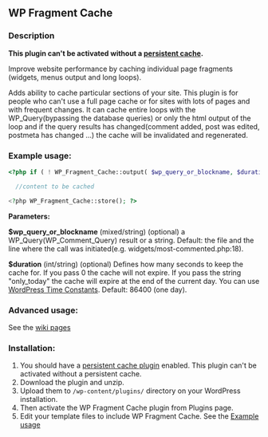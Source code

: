 ## WP Fragment Cache

### Description
**This plugin can't be activated without a [persistent cache](https://codex.wordpress.org/Class_Reference/WP_Object_Cache#Persistent_Cache_Plugins).**

Improve website performance by caching individual page fragments (widgets, menus output and long loops).

Adds ability to cache particular sections of your site. This plugin is for people who can't use a full page cache or for sites with lots of pages and with frequent changes.
It can cache entire loops with the WP_Query(bypassing the database queries) or only the html output of the loop and if the query results has changed(comment added, post was edited, postmeta has changed ...) the cache will be invalidated and regenerated.

### Example usage:

```php
<?php if ( ! WP_Fragment_Cache::output( $wp_query_or_blockname, $duration ) ): ?>

  //content to be cached

<?php WP_Fragment_Cache::store(); ?>
```

**Parameters:**

**$wp_query_or_blockname**
(mixed/string) (optional) a WP_Query(WP_Comment_Query) result or a string.
Default: the file and the line where the call was initiated(e.g. widgets/most-commented.php:18).

**$duration**
(int/string) (optional) Defines how many seconds to keep the cache for. If you pass 0 the cache will not expire. If you pass  the string "only_today" the cache will expire at the end of the current day. You can use [WordPress Time Constants](http://codex.wordpress.org/Transients_API#Using_Time_Constants).
Default: 86400 (one day).

### Advanced usage:
See the [wiki pages](https://github.com/mariuspass/wp-fragment-cache/wiki)

### Installation:
1. You should have a [persistent cache plugin](https://codex.wordpress.org/Class_Reference/WP_Object_Cache#Persistent_Cache_Plugins) enabled. This plugin can't be activated without a persistent cache.
1. Download the plugin and unzip.
1. Upload them to `/wp-content/plugins/` directory on your WordPress installation.
1. Then activate the WP Fragment Cache plugin from Plugins page.
1. Edit your template files to include WP Fragment Cache. See the [Example usage](#example-usage)
